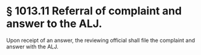 # § 1013.11   Referral of complaint and answer to the ALJ.

Upon receipt of an answer, the reviewing official shall file the complaint and answer with the ALJ.




